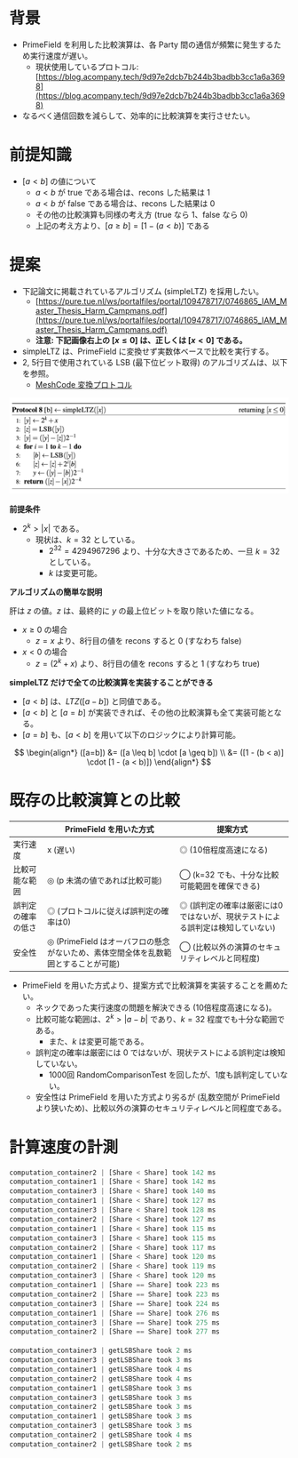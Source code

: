 # 背景

- PrimeField を利用した比較演算は、各 Party 間の通信が頻繁に発生するため実行速度が遅い。
    - 現状使用しているプロトコル: [https://blog.acompany.tech/9d97e2dcb7b244b3badbb3cc1a6a3698](https://blog.acompany.tech/9d97e2dcb7b244b3badbb3cc1a6a3698)
- なるべく通信回数を減らして、効率的に比較演算を実行させたい。

# 前提知識

- $[a < b]$ の値について
    - $a < b$ が true である場合は、recons した結果は 1
    - $a < b$ が false である場合は、recons した結果は 0
    - その他の比較演算も同様の考え方 (true なら 1、false なら 0)
    - 上記の考え方より、$[a \geq b] = [1 -  (a < b)]$ である

# 提案

- 下記論文に掲載されているアルゴリズム (simpleLTZ) を採用したい。
    - [https://pure.tue.nl/ws/portalfiles/portal/109478717/0746865_IAM_Master_Thesis_Harm_Campmans.pdf](https://pure.tue.nl/ws/portalfiles/portal/109478717/0746865_IAM_Master_Thesis_Harm_Campmans.pdf)
    - **注意: 下記画像右上の $[x \leq 0]$ は、正しくは $[x < 0]$ である。**
- simpleLTZ は、PrimeField に変換せず実数体ベースで比較を実行する。
- 2, 5行目で使用されている LSB (最下位ビット取得) のアルゴリズムは、以下を参照。
    - [MeshCode 変換プロトコル](./meshcode-conversion-protocol.md)

![スクリーンショット 2021-12-18 16.34.25.png](./images/comparison-operators-simple-ltz.png)

**前提条件**

- $2^k > |x|$ である。
    - 現状は、$k=32$ としている。
        - $2^{32} = 4294967296$ より、十分な大きさであるため、一旦 $k=32$ としている。
        - $k$ は変更可能。

**アルゴリズムの簡単な説明**

肝は $z$  の値。$z$ は、最終的に $y$ の最上位ビットを取り除いた値になる。

- $x \geq 0$ の場合
    - $z = x$ より、8行目の値を recons すると 0 (すなわち false)
- $x < 0$ の場合
    - $z = (2^k+x)$ より、8行目の値を recons すると 1 (すなわち true)

**simpleLTZ だけで全ての比較演算を実装することができる**

- $[a < b]$ は、$LTZ([a-b])$ と同値である。
- $[a < b]$  と $[a = b]$ が実装できれば、その他の比較演算も全て実装可能となる。
- $[a=b]$ も、$[a < b]$ を用いて以下のロジックにより計算可能。

$$
\begin{align*}
([a=b]) &= ([a \leq b] \cdot [a \geq b]) \\
&= ([1 - (b < a)] \cdot [1 - (a < b)])
\end{align*}
$$

# 既存の比較演算との比較

|                    | PrimeField を用いた方式                                                             | 提案方式                                                                      |
| ------------------ | ----------------------------------------------------------------------------------- | ----------------------------------------------------------------------------- |
| 実行速度           | x (遅い)                                                                            | ◎ (10倍程度高速になる)                                                        |
| 比較可能な範囲     | ◎ (p 未満の値であれば比較可能)                                                      | ◯ (k=32 でも、十分な比較可能範囲を確保できる)                                 |
| 誤判定の確率の低さ | ◎ (プロトコルに従えば誤判定の確率は0)                                               | ◎ (誤判定の確率は厳密には0ではないが、現状テストによる誤判定は検知していない) |
| 安全性             | ◎ (PrimeField はオーバフロの懸念がないため、素体空間全体を乱数範囲とすることが可能) | ◯ (比較以外の演算のセキュリティレベルと同程度)                                |
- PrimeField を用いた方式より、提案方式で比較演算を実装することを薦めたい。
    - ネックであった実行速度の問題を解決できる (10倍程度高速になる)。
    - 比較可能な範囲は、$2^k > |a-b|$ であり、$k=32$ 程度でも十分な範囲である。
        - また、$k$ は変更可能である。
    - 誤判定の確率は厳密には 0 ではないが、現状テストによる誤判定は検知していない。
        - 1000回 RandomComparisonTest を回したが、1度も誤判定していない。
    - 安全性は PrimeField を用いた方式より劣るが (乱数空間が PrimeField より狭いため)、比較以外の演算のセキュリティレベルと同程度である。

# 計算速度の計測

```jsx
computation_container2 | [Share < Share] took 142 ms
computation_container1 | [Share < Share] took 142 ms
computation_container3 | [Share < Share] took 140 ms
computation_container1 | [Share < Share] took 127 ms
computation_container3 | [Share < Share] took 128 ms
computation_container2 | [Share < Share] took 127 ms
computation_container1 | [Share < Share] took 115 ms
computation_container3 | [Share < Share] took 115 ms
computation_container2 | [Share < Share] took 117 ms
computation_container1 | [Share < Share] took 120 ms
computation_container2 | [Share < Share] took 119 ms
computation_container3 | [Share < Share] took 120 ms
computation_container1 | [Share == Share] took 223 ms
computation_container2 | [Share == Share] took 223 ms
computation_container3 | [Share == Share] took 224 ms
computation_container1 | [Share == Share] took 276 ms
computation_container3 | [Share == Share] took 275 ms
computation_container2 | [Share == Share] took 277 ms

computation_container3 | getLSBShare took 2 ms
computation_container3 | getLSBShare took 3 ms
computation_container1 | getLSBShare took 4 ms
computation_container2 | getLSBShare took 4 ms
computation_container1 | getLSBShare took 3 ms
computation_container3 | getLSBShare took 3 ms
computation_container2 | getLSBShare took 3 ms
computation_container1 | getLSBShare took 3 ms
computation_container3 | getLSBShare took 3 ms
computation_container2 | getLSBShare took 4 ms
computation_container2 | getLSBShare took 2 ms
```
